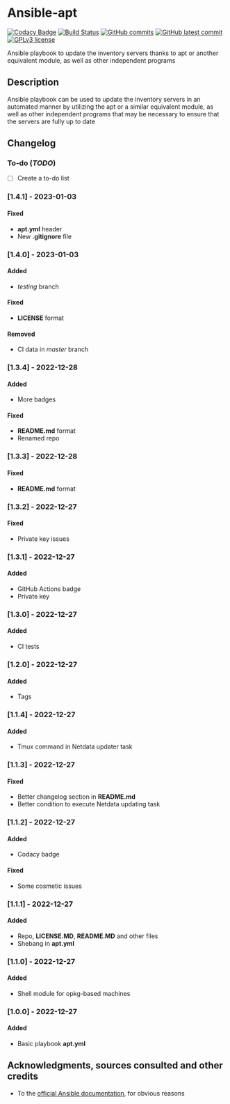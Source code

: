 # Ansible-apt
[![Codacy Badge](https://app.codacy.com/project/badge/Grade/6aa675bb5e4749f885e1b2cbcd01fe51)](https://www.codacy.com/gh/Veltys/Ansible-apt/dashboard?utm_source=github.com&amp;utm_medium=referral&amp;utm_content=Veltys/Ansible-apt&amp;utm_campaign=Badge_Grade)
[![Build Status](https://github.com/Veltys/Ansible-apt/actions/workflows/tester.yml/badge.svg?branch=master)](https://github.com/Veltys/Ansible-apt/actions)
[![GitHub commits](https://badgen.net/github/commits/Veltys/Ansible-apt)](https://GitHub.com/Veltys/Ansible-apt/commit/)
[![GitHub latest commit](https://badgen.net/github/last-commit/Veltys/Ansible-apt)](https://GitHub.com/Veltys/Ansible-apt/commit/)
[![GPLv3 license](https://img.shields.io/badge/License-GPLv3-blue.svg)](https://github.com/Veltys/Ansible-apt/blob/master/LICENSE)

Ansible playbook to update the inventory servers thanks to apt or another equivalent module, as well as other independent programs


## Description
Ansible playbook can be used to update the inventory servers in an automated manner by utilizing the apt or a similar equivalent module, as well as other independent programs that may be necessary to ensure that the servers are fully up to date


## Changelog
### To-do (*TODO*)
- [ ] Create a to-do list

### [1.4.1] - 2023-01-03
#### Fixed
- **apt.yml** header
- New **.gitignore** file

### [1.4.0] - 2023-01-03
#### Added
- *testing* branch

#### Fixed
- **LICENSE** format

#### Removed
- CI data in *master* branch

### [1.3.4] - 2022-12-28
#### Added
- More badges

#### Fixed
- **README.md** format
- Renamed repo

### [1.3.3] - 2022-12-28
#### Fixed
- **README.md** format

### [1.3.2] - 2022-12-27
#### Fixed
- Private key issues

### [1.3.1] - 2022-12-27
#### Added
- GitHub Actions badge
- Private key

### [1.3.0] - 2022-12-27
#### Added
- CI tests

### [1.2.0] - 2022-12-27
#### Added
- Tags

### [1.1.4] - 2022-12-27
#### Added
- Tmux command in Netdata updater task

### [1.1.3] - 2022-12-27
#### Fixed
- Better changelog section in **README.md**
- Better condition to execute Netdata updating task

### [1.1.2] - 2022-12-27
#### Added
- Codacy badge

#### Fixed
- Some cosmetic issues

### [1.1.1] - 2022-12-27
#### Added
- Repo, **LICENSE.MD**, **README.MD** and other files
- Shebang in **apt.yml**

### [1.1.0] - 2022-12-27
#### Added
- Shell module for opkg-based machines

### [1.0.0] - 2022-12-27
#### Added
- Basic playbook **apt.yml**


## Acknowledgments, sources consulted and other credits
* To the [official Ansible documentation](https://docs.ansible.com/ansible/latest/index.html), for obvious reasons